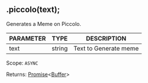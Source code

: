 ## .piccolo(text);
Generates a Meme on Piccolo.

| PARAMETER   | TYPE   | DESCRIPTION                                    |
| ----------- | ------ | ---------------------------------------------- |
| text        | string | Text to Generate meme                          |

Scope: `ASYNC`

Returns: <a href="https://developer.mozilla.org/en-US/docs/Web/JavaScript/Reference/Global_Objects/Promise">Promise</a><<a href="https://nodejs.org/dist/latest/docs/api/buffer.html#buffer_class_buffer">Buffer</a>>